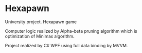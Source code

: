 # Hexapawn
University project. Hexapawn game

Computer logic realized by Alpha–beta pruning algorithm which is optimization of Minimax algorithm.

Project realized by C# WPF using full data binding by MVVM.
